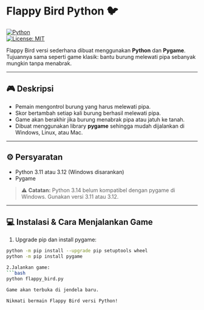 # Flappy Bird Python 🐦

[![Python](https://img.shields.io/badge/python-3.11%2C3.12-blue)](https://www.python.org/)  
[![License: MIT](https://img.shields.io/badge/License-MIT-yellow.svg)](LICENSE)

Flappy Bird versi sederhana dibuat menggunakan **Python** dan **Pygame**.  
Tujuannya sama seperti game klasik: bantu burung melewati pipa sebanyak mungkin tanpa menabrak.

---

## 🎮 Deskripsi

- Pemain mengontrol burung yang harus melewati pipa.  
- Skor bertambah setiap kali burung berhasil melewati pipa.  
- Game akan berakhir jika burung menabrak pipa atau jatuh ke tanah.  
- Dibuat menggunakan library **pygame** sehingga mudah dijalankan di Windows, Linux, atau Mac.

---

## ⚙️ Persyaratan

- Python 3.11 atau 3.12 (Windows disarankan)  
- Pygame

> ⚠️ **Catatan:** Python 3.14 belum kompatibel dengan pygame di Windows. Gunakan versi 3.11 atau 3.12.

---

## 💻 Instalasi & Cara Menjalankan Game

1. Upgrade pip dan install pygame:
```bash
python -m pip install --upgrade pip setuptools wheel
python -m pip install pygame

2.Jalankan game:
```bash
python flappy_bird.py

Game akan terbuka di jendela baru.

Nikmati bermain Flappy Bird versi Python!

